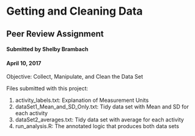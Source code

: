 <H1>Getting and Cleaning Data</H1>
<H2>Peer Review Assignment</H2>
<H4>Submitted by Shelby Brambach</H4>
<H4>April 10, 2017</H4>

Objective:  Collect, Manipulate, and Clean the Data Set

Files submitted with this project:
<OL>
<li>activity_labels.txt: Explanation of Measurement Units
<li>dataSet1_Mean_and_SD_Only.txt: Tidy data set with Mean and SD for each activity</li>
<li>dataSet2_averages.txt: Tidy data set with average for each activity</li>
<li>run_analysis.R: The annotated logic that produces both data sets</li>
</OL>

